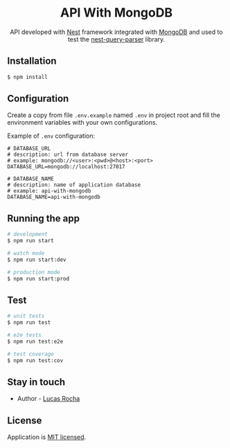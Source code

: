 <h1 style="text-align: center">API With MongoDB </h1>
<p style="text-align: center">
    API developed with <a href="https://github.com/nestjs/nest">Nest</a> framework integrated with 
    <a href="https://mongodb.com">MongoDB</a> and used to test the   
    <a href="https://npmjs.com/package/nest-query-parser>nest-query-parser">nest-query-parser</a> library.
</p>

## Installation

```bash
$ npm install
```

## Configuration

Create a copy from file `.env.example` named `.env` in project root and fill the environment variables with your own
configurations.

Example of `.env` configuration:

```
# DATABASE_URL
# description: url from database server
# example: mongodb://<user>:<pwd>@<host>:<port> 
DATABASE_URL=mongodb://localhost:27017

# DATABASE_NAME 
# description: name of application database
# example: api-with-mongodb
DATABASE_NAME=api-with-mongodb
```

## Running the app

```bash
# development
$ npm run start

# watch mode
$ npm run start:dev

# production mode
$ npm run start:prod
```

## Test

```bash
# unit tests
$ npm run test

# e2e tests
$ npm run test:e2e

# test coverage
$ npm run test:cov
```


## Stay in touch

- Author - [Lucas Rocha](https://www.linkedin.com/in/lucasrochacc/)

## License

Application is [MIT licensed](LICENSE).
